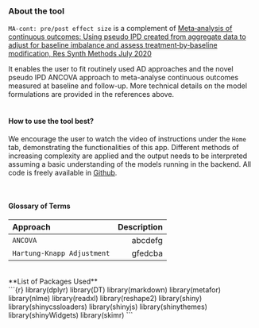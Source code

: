 
### About the tool

`MA-cont: pre/post effect size` is a complement of [Meta‐analysis of continuous outcomes: Using pseudo IPD created from aggregate data to adjust for baseline imbalance and assess treatment‐by‐baseline modification, Res Synth Methods July 2020](https://doi.org/10.1002/jrsm.1434)

It enables the user to fit routinely used AD approaches and the novel pseudo IPD ANCOVA approach to meta-analyse continuous outcomes measured at baseline and follow-up.
More technical details on the model formulations are provided in the references above. 
<br>
<br>

#### How to use the tool best?

We encourage the user to watch the video of instructions under the `Home` tab, demonstrating the functionalities of this app. 
Different methods of increasing complexity are applied and the output needs to be interpreted assuming a basic understanding of the models running in the backend. All code is freely available in [Github](https://github.com/Katerina-Pap/MA-cont-shiny-app).

<br>

#### Glossary of Terms
      
|Approach|Description|
|:-------|----------:|
|`ANCOVA`  |abcdefg    |
|`Hartung-Knapp Adjustment`  |gfedcba    |



<br>
**List of Packages Used** 
<br>
```{r}
library(dplyr)
library(DT)
library(markdown)
library(metafor)
library(nlme)
library(readxl)
library(reshape2)
library(shiny)
library(shinycssloaders)
library(shinyjs)
library(shinythemes)
library(shinyWidgets)
library(skimr)
```

 










